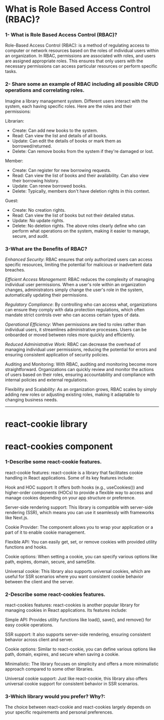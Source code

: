 # What is Role Based Access Control (RBAC)?
### 1- What is Role Based Access Control (RBAC)?

Role-Based Access Control (RBAC): is a method of regulating access to computer or network resources based on the roles of individual users within an organization. In RBAC, permissions are associated with roles, and users are assigned appropriate roles. This ensures that only users with the necessary permissions can access particular resources or perform specific tasks.

### 2- Share some an example of RBAC including all possible CRUD operations and correlating roles.

Imagine a library management system. Different users interact with the system, each having specific roles. Here are the roles and their permissions:

Librarian:

- Create: Can add new books to the system.
- Read: Can view the list and details of all books.
- Update: Can edit the details of books or mark them as borrowed/returned.
- Delete: Can remove books from the system if they're damaged or lost.

Member:

- Create: Can register for new borrowing requests.
- Read: Can view the list of books and their availability. Can also view their borrowing history.
- Update: Can renew borrowed books.
- Delete: Typically, members don't have deletion rights in this context.

Guest:

- Create: No creation rights.
- Read: Can view the list of books but not their detailed status.
- Update: No update rights.
- Delete: No deletion rights.
The above roles clearly define who can perform what operations on the system, making it easier to manage, secure, and audit.


### 3-What are the Benefits of RBAC?

*Enhanced Security*: RBAC ensures that only authorized users can access specific resources, limiting the potential for malicious or inadvertent data breaches.

*Efficient Access Management*: RBAC reduces the complexity of managing individual user permissions. When a user's role within an organization changes, administrators simply change the user's role in the system, automatically updating their permissions.

*Regulatory Compliance*: By controlling who can access what, organizations can ensure they comply with data protection regulations, which often mandate strict controls over who can access certain types of data.

*Operational Efficiency*: When permissions are tied to roles rather than individual users, it streamlines administrative processes. Users can be onboarded or moved between roles more quickly and efficiently.

*Reduced Administrative Work*: RBAC can decrease the overhead of managing individual user permissions, reducing the potential for errors and ensuring consistent application of security policies.

Auditing and Monitoring: With RBAC, auditing and monitoring become more straightforward. Organizations can quickly review and monitor the actions of users based on their roles, ensuring accountability and compliance with internal policies and external regulations.

Flexibility and Scalability: As an organization grows, RBAC scales by simply adding new roles or adjusting existing roles, making it adaptable to changing business needs.
*** 

# react-cookie library
# react-cookies component

### 1-Describe some react-cookie features.
react-cookie features:
react-cookie is a library that facilitates cookie handling in React applications. Some of its key features include:

Hook and HOC support: It offers both hooks (e.g., useCookies()) and higher-order components (HOCs) to provide a flexible way to access and manage cookies depending on your app structure or preference.

Server-side rendering support: This library is compatible with server-side rendering (SSR), which means you can use it seamlessly with frameworks like Next.js.

Cookie Provider: The <CookiesProvider /> component allows you to wrap your application or a part of it to enable cookie management.

Flexible API: You can easily get, set, or remove cookies with provided utility functions and hooks.

Cookie options: When setting a cookie, you can specify various options like path, expires, domain, secure, and sameSite.

Universal cookie: This library also supports universal cookies, which are useful for SSR scenarios where you want consistent cookie behavior between the client and the server.

### 2-Describe some react-cookies features.
react-cookies features:
react-cookies is another popular library for managing cookies in React applications. Its features include:

Simple API: Provides utility functions like load(), save(), and remove() for easy cookie operations.

SSR support: It also supports server-side rendering, ensuring consistent behavior across client and server.

Cookie options: Similar to react-cookie, you can define various options like path, domain, expires, and secure when saving a cookie.

Minimalistic: The library focuses on simplicity and offers a more minimalistic approach compared to some other libraries.

Universal cookie support: Just like react-cookie, this library also offers universal cookie support for consistent behavior in SSR scenarios.


### 3-Which library would you prefer? Why?:

The choice between react-cookie and react-cookies largely depends on your specific requirements and personal preferences. 

